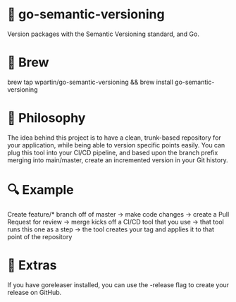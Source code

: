 # 🚀 go-semantic-versioning
Version packages with the Semantic Versioning standard, and Go.

# 🍺 Brew
brew tap wpartin/go-semantic-versioning && brew install go-semantic-versioning

# 📃 Philosophy
The idea behind this project is to have a clean, trunk-based repository for your application, while being able to version specific points easily. You can plug this tool into your CI/CD pipeline, and based upon the branch prefix merging into main/master, create an incremented version in your Git history.

# 🔍 Example
Create feature/* branch off of master -> make code changes -> create a Pull Request for review -> merge kicks off a CI/CD tool that you use -> that tool runs this one as a step -> the tool creates your tag and applies it to that point of the repository

# 🎁 Extras
If you have goreleaser installed, you can use the -release flag to create your release on GitHub.
